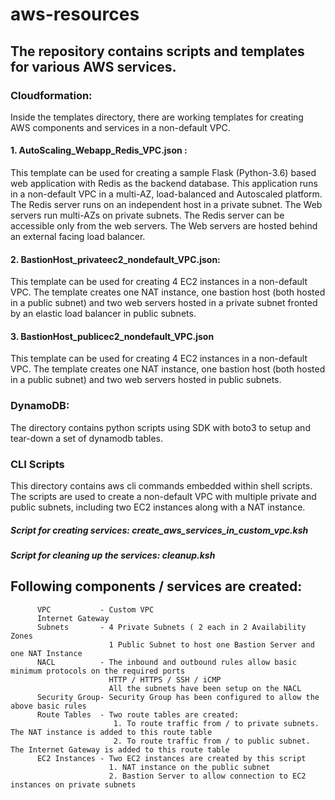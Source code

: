 # aws-resources


## The repository contains scripts and templates for various AWS services.

### Cloudformation:
Inside the templates directory, there are working templates for creating AWS components and services in a non-default VPC. 
####  1. AutoScaling_Webapp_Redis_VPC.json :
  This template can be used for creating a sample Flask (Python-3.6) based web application with Redis as the backend database.
  This application runs in a non-default VPC in a multi-AZ, load-balanced and Autoscaled platform. 
  The Redis server runs on an independent host in a private subnet.  The Web servers run multi-AZs on private subnets. 
  The Redis server can be accessible only from the web servers. The Web servers are hosted behind an external facing load balancer.


####  2. BastionHost_privateec2_nondefault_VPC.json:
  This template can be used for creating 4 EC2 instances in a non-default VPC. 
  The template creates one NAT instance, one bastion host (both hosted in a public subnet) and two web servers 
  hosted in a private subnet fronted by an elastic load balancer in public subnets. 


####  3. BastionHost_publicec2_nondefault_VPC.json
  This template  can be used for creating 4 EC2 instances in a non-default VPC. 
  The template creates one NAT instance, one bastion host (both hosted in a public subnet) and two web servers hosted in public subnets.
 

### DynamoDB:

The directory contains python scripts using SDK with boto3 to setup and tear-down a set of dynamodb tables.


### CLI Scripts

This directory contains aws cli commands embedded within shell scripts. The scripts are used to create a 
non-default VPC with multiple private and public subnets, including two EC2 instances along with a NAT instance.

##### Script for creating services: create_aws_services_in_custom_vpc.ksh

##### Script for cleaning up the services: cleanup.ksh

## Following components / services are created:

          VPC           - Custom VPC
          Internet Gateway
          Subnets       - 4 Private Subnets ( 2 each in 2 Availability Zones
                          1 Public Subnet to host one Bastion Server and one NAT Instance
          NACL          - The inbound and outbound rules allow basic minimum protocols on the required ports
                          HTTP / HTTPS / SSH / iCMP
                          All the subnets have been setup on the NACL
          Security Group- Security Group has been configured to allow the above basic rules
          Route Tables  - Two route tables are created:
                           1. To route traffic from / to private subnets. The NAT instance is added to this route table
                           2. To route traffic from / to public subnet. The Internet Gateway is added to this route table
          EC2 Instances - Two EC2 instances are created by this script
                          1. NAT instance on the public subnet
                          2. Bastion Server to allow connection to EC2 instances on private subnets


